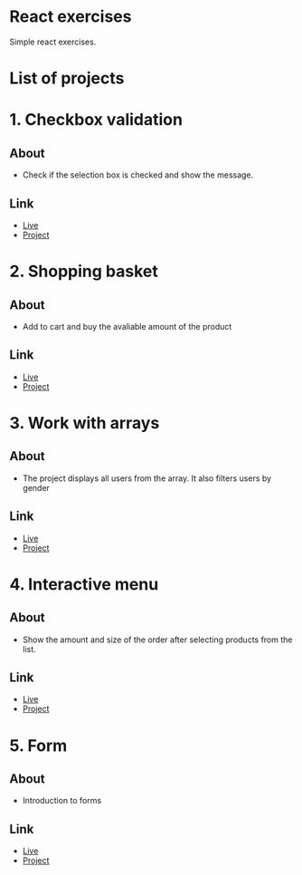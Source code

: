 # React exercises

Simple react exercises.

# List of projects

# 1. Checkbox validation

## About

- Check if the selection box is checked and show the message.

## Link

- [Live](https://onion-kamil.github.io/react-js-exercises/checkbox-validation/)
- [Project](checkbox-validation/)

# 2. Shopping basket

## About

- Add to cart and buy the avaliable amount of the product

## Link

- [Live](https://onion-kamil.github.io/react-js-exercises/shopping-basket/)
- [Project](shopping-basket/)

# 3. Work with arrays

## About

- The project displays all users from the array. It also filters users by gender

## Link

- [Live](https://onion-kamil.github.io/react-js-exercises/work-with-arrays/)
- [Project](work-with-arrays/)

# 4. Interactive menu

## About

- Show the amount and size of the order after selecting products from the list.

## Link

- [Live](https://onion-kamil.github.io/react-js-exercises/interactive-menu/)
- [Project](interactive-menu/)

# 5. Form

## About

- Introduction to forms

## Link

- [Live](https://onion-kamil.github.io/react-js-exercises/form/)
- [Project](form/)
